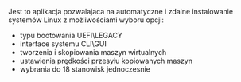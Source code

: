 Jest to aplikacja pozwalajaca na automatyczne i zdalne instalowanie systemów Linux z możliwościami wyboru opcji:
- typu bootowania UEFI\LEGACY
- interface systemu CLI\GUI
- tworzenia i skopiowania maszyn wirtualnych
- ustawienia prędkości przesyłu kopiowanych maszyn
- wybrania do 18 stanowisk jednoczesnie 

